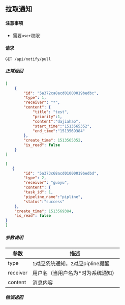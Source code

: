 ## 拉取通知

#### 注意事项

- 需要`user`权限

#### 请求

```
GET /api/notify/pull
```

##### 正常返回

```json
[
    {
        "id": "5a372ca8acd01000019bedbc",
        "type": 1,
        "receiver": "*",
        "content": {
            "title": "test",
            "priority":1,
            "content":"dajiahao",
            "start_time":"1513565352",
            "end_time":"1513569384"
        },
        "create_time": 1513565352,
        "is_read": false
    }
]
```
```json
[
   {
        "id": "5a373c68acd01000019bedbd",
        "type": 2,    
        "receiver": "guoyu",
        "content": {
        "task_id": 1,
        "pipeline_name":"pipline",
        "status":"success"
    },
    "create_time": 1513569384,
    "is_read": false
}
]
```

##### 参数说明

|参数|描述|
|---|---|
|type|`1`对应系统通知，`2`对应pipline提醒|
|receiver|用户名（当用户名为*时为系统通知）|
|content|消息内容|


##### 错误返回
